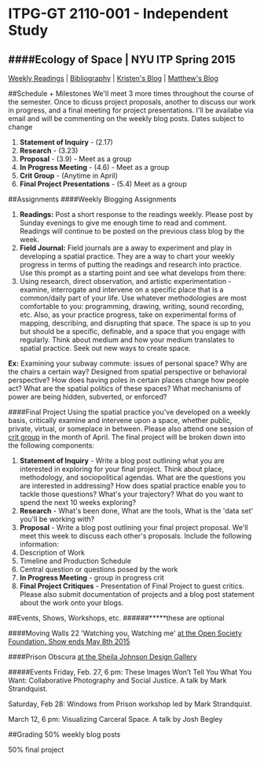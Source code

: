 # ITPG-GT 2110-001 - Independent Study
####Ecology of Space |  NYU ITP Spring 2015 
---
[Weekly Readings](http://mars1980.github.io/Space/schedule.html) |
[Bibliography](http://mars1980.github.io/Space/Bibliography.html) |
[Kristen's Blog](http://itp.nyu.edu/~kmb445/blog/?cat=18) |
[Matthew's Blog]()

##Schedule + Milestones
We'll meet 3 more times throughout the course of the semester. Once to dicuss project proposals, another to discuss our work in progress, and a final meeting for project presentations. I'll be availabe via email and will be commenting on the weekly blog posts. Dates subject to change

1. **Statement of Inquiry** - (2.17) 
2. **Research** - (3.23)  
3. **Proposal** - (3.9)  - Meet as a group
4. **In Progress Meeting** -  (4.6) - Meet as a group
5. **Crit Group** - (Anytime in  April)
6. **Final Project Presentations** - (5.4) Meet as a group

##Assignments
####Weekly Blogging Assignments
1. **Readings:** Post a short response to the readings weekly. Please post by Sunday evenings to give me enough time to read and comment. Readings will continue to be posted on the previous class blog by the week. 
2. **Field Journal:**  Field journals are a away to experiment and play in developing a spatial practice. They are a way to chart your weekly progress in terms of putting the readings and research into practice. Use this prompt as a starting point and see what develops from there:
 1. Using research, direct observation, and artistic experimentation - examine, interrogate and intervene on a specific place that is a common/daily part of your life. Use whatever methodologies are most comfortable to you: programming, drawing, writing, sound recording, etc. Also, as your practice progress, take on experimental forms of mapping, describing, and disrupting that space. The space is up to you but should be a specific, definable, and a space that you engage with regularly. Think about medium and how your medium translates to spatial practice. Seek out new ways to create space. 
 

**Ex:**  Examining your subway commute: issues of personal space? Why are the chairs a certain way? Designed from spatial perspective or behavioral perspective? How does having poles in certain places change how people act? What are the spatial politics of these spaces? What mechanisms of power are being hidden, subverted, or enforced?

####Final Project
Using the spatial practice you've developed on a weekly basis, critically examine and intervene upon  a space, whether public, private, virtual, or someplace in between. Please also attend one session of [crit group](http://itp.nyu.edu/groups/crit/) in the month of April. The final project will be broken down into the following components:

1. **Statement of Inquiry** -  Write a blog post outlining what you are interested in exploring for your final project. Think about place, methodology, and sociopolitical agendas. What are the questions you are interested in addressing? How does spatial practice enable you to tackle those questions? What's your trajectory? What do you want to spend the next 10 weeks exploring?
2. **Research** -  What's been done, What are the tools, What is the 'data set' you'll be working with?
3.  **Proposal** - Write a blog post outlining your final project proposal. We'll meet this week to discuss each other's proposals. Include the following information:
  1. Description of Work 
  2. Timeline and Production Schedule
  3. Central question or questions posed by the work
4.  **In Progress Meeting** - group in progress crit
5.  **Final Project Critiques** - Presentation of Final Project to guest critics. Please also submit documentation of projects and a blog post statement about the work onto your blogs. 

##Events, Shows, Workshops, etc.
######*****these are optional

####Moving Walls 22 'Watching you, Watching me'
[at the Open Society Foundation. Show ends May 8th 2015](http://www.opensocietyfoundations.org/moving-walls/22)


####Prison Obscura
 [at the Sheila Johnson Design Gallery](http://www.newschool.edu/pressroom/pressreleases/2015/PrisonObscura.htm)

#####Events
Friday, Feb. 27, 6 pm:  These Images Won’t Tell You What You Want:  Collaborative Photography and Social Justice. A talk by Mark Strandquist.

Saturday, Feb 28: Windows from Prison workshop led by Mark Strandquist. 

March 12, 6 pm: Visualizing Carceral Space. A talk by Josh Begley

##Grading
50% weekly blog posts

50% final project
